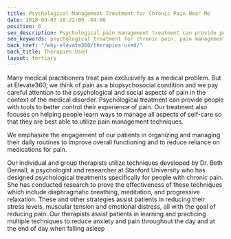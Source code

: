 ```yaml
---
title: Psychological Management Treatment for Chronic Pain Near Me
date: 2018-09-07 16:22:00 -04:00
position: 6
seo_description: Psychological pain management treatment can provide people with tools to better control their experience of pain that will help your body and your mind. 
seo_keywords: psychological treatment for chronic pain, pain management psychotherapy, psychological pain management, treatment for chronic pain near me, individual therapy for chronic pain
back_href: "/why-elevate360/therapies-used/"
back_title: Therapies Used
layout: tertiary
---
```


Many medical practitioners treat pain exclusively as a medical problem.  But at Elevate360, we think of pain as a biopsychosocial condition and we pay careful attention to the psychological and social aspects of pain in the context of the medical disorder. Psychological treatment can provide people with tools to better control their experience of pain.  Our treatment also focuses on helping people learn ways to manage all aspects of self-care so that they are best able to utilize pain management techniques.

We emphasize the engagement of our patients in organizing and managing their daily routines to improve overall functioning and to reduce reliance on medications for pain.

Our individual and group therapists utilize techniques developed by Dr. Beth Darnall, a psychologist and researcher at Stanford University who has designed psychological treatments specifically for people with chronic pain.  She has conducted research to prove the effectiveness of these techniques which include diaphragmatic breathing, meditation, and progressive relaxation.  These and other strategies assist patients in reducing their stress levels, muscular tension and emotional distress, all with the goal of reducing pain.  Our therapists assist patients in learning and practicing multiple techniques to reduce anxiety and pain throughout the day and at the end of day when falling asleep
